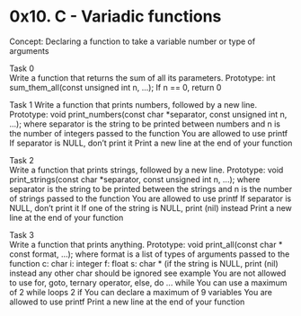 # 0x10. C - Variadic functions

Concept:
	Declaring a function to take a variable number or type of arguments

Task 0	
	Write a function that returns the sum of all its parameters.
Prototype: int sum_them_all(const unsigned int n, ...);
If n == 0, return 0

Task 1
	Write a function that prints numbers, followed by a new line.
Prototype: void print_numbers(const char *separator, const unsigned int n, ...);
where separator is the string to be printed between numbers
and n is the number of integers passed to the function
You are allowed to use printf
If separator is NULL, don’t print it
Print a new line at the end of your function

Task 2	
	Write a function that prints strings, followed by a new line.
Prototype: void print_strings(const char *separator, const unsigned int n, ...);
where separator is the string to be printed between the strings
and n is the number of strings passed to the function
You are allowed to use printf
If separator is NULL, don’t print it
If one of the string is NULL, print (nil) instead
Print a new line at the end of your function

Task 3	
	Write a function that prints anything.
Prototype: void print_all(const char * const format, ...);
where format is a list of types of arguments passed to the function
c: char
i: integer
f: float
s: char * (if the string is NULL, print (nil) instead
any other char should be ignored
see example
You are not allowed to use for, goto, ternary operator, else, do ... while
You can use a maximum of
2 while loops
2 if
You can declare a maximum of 9 variables
You are allowed to use printf
Print a new line at the end of your function
